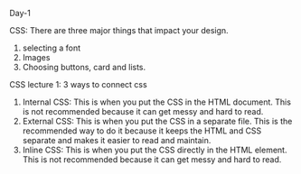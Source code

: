 Day-1

CSS: There are three major things that impact your design. 

1. selecting a font 
2. Images 
3. Choosing buttons, card and lists.

CSS lecture 1: 
3 ways to connect css 
1. Internal CSS: This is when you put the CSS in the HTML document. This is not
recommended because it can get messy and hard to read.
2. External CSS: This is when you put the CSS in a separate file. This is the
recommended way to do it because it keeps the HTML and CSS separate and makes
it easier to read and maintain.
3. Inline CSS: This is when you put the CSS directly in the HTML element. This
is not recommended because it can get messy and hard to read.